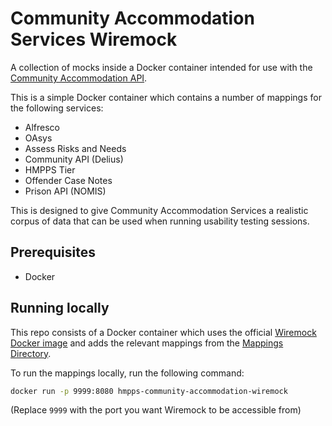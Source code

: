 # Community Accommodation Services Wiremock

A collection of mocks inside a Docker container intended for use with the
[Community Accommodation API](https://github.com/ministryofjustice/hmpps-approved-premises-api).

This is a simple Docker container which contains a number of mappings for
the following services:

- Alfresco
- OAsys
- Assess Risks and Needs
- Community API (Delius)
- HMPPS Tier
- Offender Case Notes
- Prison API (NOMIS)

This is designed to give Community Accommodation Services a realistic corpus
of data that can be used when running usability testing sessions.

## Prerequisites

- Docker

## Running locally

This repo consists of a Docker container which uses the official [Wiremock Docker image](https://hub.docker.com/r/wiremock/wiremock)
and adds the relevant mappings from the [Mappings Directory](https://github.com/ministryofjustice/hmpps-community-accommodation-wiremock/tree/main/mappings).

To run the mappings locally, run the following command:

```bash
docker run -p 9999:8080 hmpps-community-accommodation-wiremock
```

(Replace `9999` with the port you want Wiremock to be accessible from)
